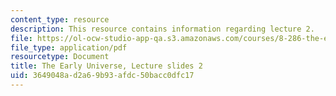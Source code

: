 ```yaml
---
content_type: resource
description: This resource contains information regarding lecture 2.
file: https://ol-ocw-studio-app-qa.s3.amazonaws.com/courses/8-286-the-early-universe-fall-2013/3649048ad2a69b93afdc50bacc0dfc17_MIT8_286F13_lec02.pdf
file_type: application/pdf
resourcetype: Document
title: The Early Universe, Lecture slides 2
uid: 3649048a-d2a6-9b93-afdc-50bacc0dfc17
---
```

